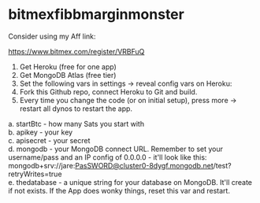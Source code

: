 # bitmexfibbmarginmonster
 
 Consider using my Aff link:
 
 https://www.bitmex.com/register/VRBFuQ
 
 
1. Get Heroku (free for one app)
2. Get MongoDB Atlas (free tier)
3. Set the following vars in settings -> reveal config vars on Heroku:
4. Fork this Github repo, connect Heroku to Git and build.
5. Every time you change the code (or on initial setup), press more -> restart all dynos to restart the app.

a. startBtc - how many Sats you start with  
b. apikey - your key  
c. apisecret - your secret  
d. mongodb - your MongoDB connect URL. Remember to set your username/pass and an IP config of 0.0.0.0 - it'll look like this: mongodb+srv://jare:PasSWORD@cluster0-8dygf.mongodb.net/test?retryWrites=true  
e. thedatabase - a unique string for your database on MongoDB. It'll create if not exists. If the App does wonky things, reset this var and restart.  
